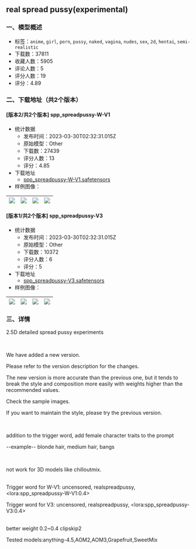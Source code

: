 ## real spread pussy(experimental)
### 一、模型概述

- 标签：`anime`, `girl`, `porn`, `pussy`, `naked`, `vagina`, `nudes`, `sex`, `2d`, `hentai`, `semi-realistic`
- 下载数：37811
- 收藏人数：5905
- 评论人数：5
- 评分人数：19
- 评分：4.89

### 二、下载地址（共2个版本）

#### [版本2/共2个版本] spp_spreadpussy-W-V1

- 统计数据
  - 发布时间：2023-03-30T02:32:31.015Z
  - 原始模型：Other
  - 下载数：27439
  - 评分人数：13
  - 评分：4.85
- 下载地址
  - [spp_spreadpussy-W-V1.safetensors](https://civitai.com/api/download/models/30420)
- 样例图像：

| <img src="https://image.civitai.com/xG1nkqKTMzGDvpLrqFT7WA/0929c87e-71d2-4c3b-d3ea-59c618322800/width=450/345517.jpeg" /> | <img src="https://image.civitai.com/xG1nkqKTMzGDvpLrqFT7WA/9e91f1ec-680f-4eec-6575-8508ba028100/width=450/345516.jpeg" /> | <img src="https://image.civitai.com/xG1nkqKTMzGDvpLrqFT7WA/d03eb8dc-f3d9-412f-f2f3-3c034e069300/width=450/345515.jpeg" /> | <img src="https://image.civitai.com/xG1nkqKTMzGDvpLrqFT7WA/3789211b-1c72-44c9-3f25-ec5d57f9e300/width=450/345514.jpeg" /> |
| ---- | ---- | ---- | ---- |

#### [版本1/共2个版本] spp_spreadpussy-V3

- 统计数据
  - 发布时间：2023-03-30T02:32:31.015Z
  - 原始模型：Other
  - 下载数：10372
  - 评分人数：6
  - 评分：5
- 下载地址
  - [spp_spreadpussy-V3.safetensors](https://civitai.com/api/download/models/23353)
- 样例图像：

| <img src="https://image.civitai.com/xG1nkqKTMzGDvpLrqFT7WA/eca7eeeb-6d9e-491f-eb19-eff0ff187400/width=450/253334.jpeg" /> | <img src="https://image.civitai.com/xG1nkqKTMzGDvpLrqFT7WA/bd209eba-4aeb-4153-814c-a8a28d5a1500/width=450/253339.jpeg" /> | <img src="https://image.civitai.com/xG1nkqKTMzGDvpLrqFT7WA/29531655-3c86-4c6a-56e3-9356a982eb00/width=450/253338.jpeg" /> | <img src="https://image.civitai.com/xG1nkqKTMzGDvpLrqFT7WA/c623d2cb-9954-4049-a517-f2618b8fc300/width=450/253337.jpeg" /> |
| ---- | ---- | ---- | ---- |


### 三、详情
<p>2.5D detailed spread pussy experiments</p><p><br /></p><p>We have added a new version.</p><p>Please refer to the version description for the changes.</p><p>The new version is more accurate than the previous one, but it tends to break the style and composition more easily with weights higher than the recommended values.</p><p>Check the sample images.</p><p>If you want to maintain the style, please try the previous version.</p><p><br /></p><p>addition to the trigger word, add female character traits to the prompt</p><p>--example-- blonde hair, medium hair, bangs</p><p><br /></p><p>not work for 3D models like chilloutmix.</p><p></p><p><br />Trigger word for W-V1: uncensored, realspreadpussy, &lt;lora:spp_spreadpussy-W-V1:0.4&gt;</p><p></p><p>Trigger word for V3: uncensored, realspreadpussy, &lt;lora:spp_spreadpussy-V3:0.4&gt;</p><p></p><p><br />better weight 0.2~0.4 clipskip2</p><p>Tested models:anything-4.5,AOM2,AOM3,Grapefruit,SweetMix</p>